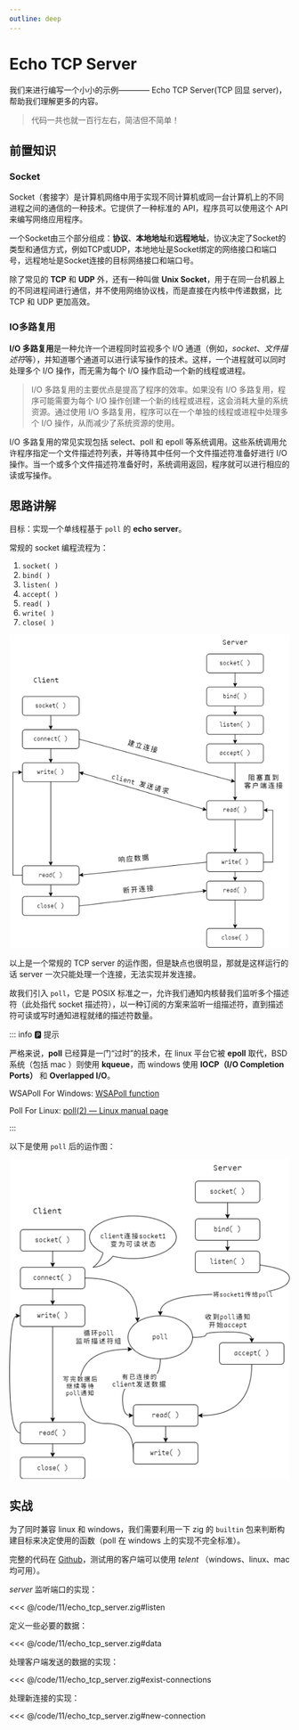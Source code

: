 ```yaml
---
outline: deep
---
```


# Echo TCP Server

我们来进行编写一个小小的示例———— Echo TCP Server(TCP 回显 server)，帮助我们理解更多的内容。

> 代码一共也就一百行左右，简洁但不简单！

## 前置知识

### Socket

Socket（套接字）是计算机网络中用于实现不同计算机或同一台计算机上的不同进程之间的通信的一种技术。它提供了一种标准的 API，程序员可以使用这个 API 来编写网络应用程序。

一个Socket由三个部分组成：**协议**、**本地地址**和**远程地址**，协议决定了Socket的类型和通信方式，例如TCP或UDP，本地地址是Socket绑定的网络接口和端口号，远程地址是Socket连接的目标网络接口和端口号。

除了常见的 **TCP** 和 **UDP** 外，还有一种叫做 **Unix Socket**，用于在同一台机器上的不同进程间进行通信，并不使用网络协议栈，而是直接在内核中传递数据，比 TCP 和 UDP 更加高效。

### IO多路复用

**I/O 多路复用**是一种允许一个进程同时监视多个 I/O 通道（例如，_socket_、*文件描述符*等），并知道哪个通道可以进行读写操作的技术。这样，一个进程就可以同时处理多个 I/O 操作，而无需为每个 I/O 操作启动一个新的线程或进程。

> I/O 多路复用的主要优点是提高了程序的效率。如果没有 I/O 多路复用，程序可能需要为每个 I/O 操作创建一个新的线程或进程，这会消耗大量的系统资源。通过使用 I/O 多路复用，程序可以在一个单独的线程或进程中处理多个 I/O 操作，从而减少了系统资源的使用。

I/O 多路复用的常见实现包括 select、poll 和 epoll 等系统调用。这些系统调用允许程序指定一个文件描述符列表，并等待其中任何一个文件描述符准备好进行 I/O 操作。当一个或多个文件描述符准备好时，系统调用返回，程序就可以进行相应的读或写操作。

## 思路讲解

目标：实现一个单线程基于 `poll` 的 **echo server**。

常规的 socket 编程流程为：

1. `socket( )`
2. `bind( )`
3. `listen( )`
4. `accept( )`
5. `read( )`
6. `write( )`
7. `close( )`

![tcp](../picture/echo_tcp_server/tcp.drawio.png)

以上是一个常规的 TCP server 的运作图，但是缺点也很明显，那就是这样运行的话 server 一次只能处理一个连接，无法实现并发连接。

故我们引入 `poll`，它是 POSIX 标准之一，允许我们通知内核替我们监听多个描述符（此处指代 socket 描述符），以一种订阅的方案来监听一组描述符，直到描述符可读或写时通知进程就绪的描述符数量。

::: info 🅿️ 提示

严格来说，**poll** 已经算是一门“过时”的技术，在 linux 平台它被 **epoll** 取代，BSD 系统（包括 mac ）则使用 **kqueue**，而 windows 使用 **IOCP（I/O Completion Ports）** 和 **Overlapped I/O**。

WSAPoll For Windows: [WSAPoll function](https://learn.microsoft.com/en-us/windows/win32/api/winsock2/nf-winsock2-wsapoll)

Poll For Linux: [poll(2) — Linux manual page](https://man7.org/linux/man-pages/man2/poll.2.html)

:::

以下是使用 `poll` 后的运作图：

![tcp](../picture/echo_tcp_server/tcp_poll.drawio.png)

## 实战

为了同时兼容 linux 和 windows，我们需要利用一下 zig 的 `builtin` 包来判断构建目标来决定使用的函数（poll 在 windows 上的实现不完全标准）。

完整的代码在 [Github](https://github.com/zigcc/zig-course/tree/main/course/code/11/echo_tcp_server.zig)，测试用的客户端可以使用 _telent_ （windows、linux、mac 均可用）。

_server_ 监听端口的实现：

<<< @/code/11/echo_tcp_server.zig#listen

定义一些必要的数据：

<<< @/code/11/echo_tcp_server.zig#data

处理客户端发送的数据的实现：

<<< @/code/11/echo_tcp_server.zig#exist-connections

处理新连接的实现：

<<< @/code/11/echo_tcp_server.zig#new-connection
